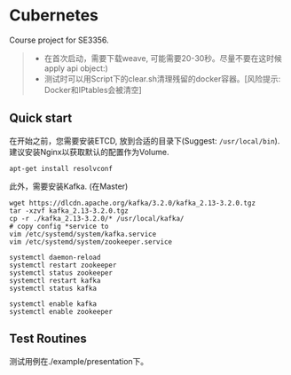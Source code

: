 # Cubernetes
Course project for SE3356.

> - 在首次启动，需要下载weave, 可能需要20-30秒。尽量不要在这时候apply api object:)
> - 测试时可以用Script下的clear.sh清理残留的docker容器。[风险提示: Docker和IPtables会被清空]

## Quick start

在开始之前，您需要安装ETCD, 放到合适的目录下(Suggest: `/usr/local/bin`). 建议安装Nginx以获取默认的配置作为Volume. 

```shell
apt-get install resolvconf
```

此外，需要安装Kafka. (在Master)

```shell
wget https://dlcdn.apache.org/kafka/3.2.0/kafka_2.13-3.2.0.tgz
tar -xzvf kafka_2.13-3.2.0.tgz
cp -r ./kafka_2.13-3.2.0/* /usr/local/kafka/
# copy config *service to 
vim /etc/systemd/system/kafka.service
vim /etc/systemd/system/zookeeper.service

systemctl daemon-reload
systemctl restart zookeeper
systemctl status zookeeper
systemctl restart kafka
systemctl status kafka

systemctl enable kafka
systemctl enable zookeeper
```

## Test Routines

测试用例在./example/presentation下。



